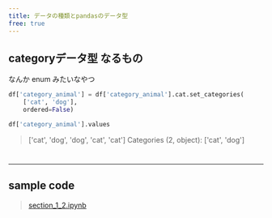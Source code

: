 ```yaml
---
title: データの種類とpandasのデータ型
free: true
---
```

## categoryデータ型 なるもの

なんか enum みたいなやつ

```python
df['category_animal'] = df['category_animal'].cat.set_categories(
    ['cat', 'dog'],
    ordered=False)

df['category_animal'].values
```
>['cat', 'dog', 'dog', 'cat', 'cat'] 
>Categories (2, object): ['cat', 'dog']

#
---
## sample code 
> [section_1_2.ipynb](books/Pandas&Plotly/src/notebook/section_1_2.ipynb)

